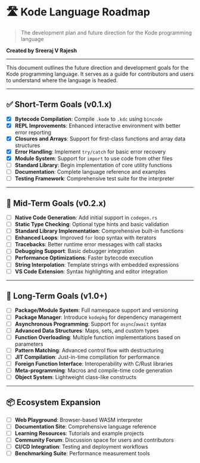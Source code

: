 # 🛣️ Kode Language Roadmap

> The development plan and future direction for the Kode programming language

**Created by Sreeraj V Rajesh**

---

This document outlines the future direction and development goals for the Kode programming language. It serves as a guide for contributors and users to understand where the language is headed.

---

## ✅ Short-Term Goals (v0.1.x)

- [x] **Bytecode Compilation**: Compile `.kode` to `.kdc` using `bincode`
- [x] **REPL Improvements**: Enhanced interactive environment with better error reporting
- [x] **Closures and Arrays**: Support for first-class functions and array data structures
- [x] **Error Handling**: Implement `try/catch` for basic error recovery
- [x] **Module System**: Support for `import` to use code from other files
- [ ] **Standard Library**: Begin implementation of core utility functions
- [ ] **Documentation**: Complete language reference and examples
- [ ] **Testing Framework**: Comprehensive test suite for the interpreter

---

## 🚧 Mid-Term Goals (v0.2.x)

- [ ] **Native Code Generation**: Add initial support in `codegen.rs`
- [ ] **Static Type Checking**: Optional type hints and basic validation
- [ ] **Standard Library Implementation**: Comprehensive built-in functions
- [ ] **Enhanced Loops**: Improved `for` loop syntax with iterators
- [ ] **Tracebacks**: Better runtime error messages with call stacks
- [ ] **Debugging Support**: Basic debugger integration
- [ ] **Performance Optimizations**: Faster bytecode execution
- [ ] **String Interpolation**: Template strings with embedded expressions
- [ ] **VS Code Extension**: Syntax highlighting and editor integration

---

## 🧠 Long-Term Goals (v1.0+)

- [ ] **Package/Module System**: Full namespace support and versioning
- [ ] **Package Manager**: Introduce `kodepkg` for dependency management
- [ ] **Asynchronous Programming**: Support for `async`/`await` syntax
- [ ] **Advanced Data Structures**: Maps, sets, and custom types
- [ ] **Function Overloading**: Multiple function implementations based on parameters
- [ ] **Pattern Matching**: Advanced control flow with destructuring
- [ ] **JIT Compilation**: Just-in-time compilation for performance
- [ ] **Foreign Function Interface**: Interoperability with C/Rust libraries
- [ ] **Meta-programming**: Macros and compile-time code generation
- [ ] **Object System**: Lightweight class-like constructs

---

## 📦 Ecosystem Expansion

- [ ] **Web Playground**: Browser-based WASM interpreter
- [ ] **Documentation Site**: Comprehensive language reference
- [ ] **Learning Resources**: Tutorials and example projects
- [ ] **Community Forum**: Discussion space for users and contributors
- [ ] **CI/CD Integration**: Testing and deployment workflows
- [ ] **Benchmarking Suite**: Performance measurement tools
